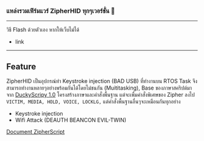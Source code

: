 ### แหล่งรวมเฟิร์มแวร์ ZipherHID ทุกๆเวอร์ชั่น 🦈
---

วิธี Flash ด้วยตัวเอง หากให้เว็บไม่ได้
- link

---

## Feature
ZipherHID เป็นอุปกรณ์ทำ Keystroke injection (BAD USB) ที่ทำงานบน RTOS Task จึงสามารถทำงานหลายๆอย่างพร้อมกันได้โดยไม่ชนกัน (Muititasking), Base ของภาษาสคริปต์มาจาก [DuckyScripy 1.0](https://web.archive.org/web/20220816200129/http://github.com/hak5darren/USB-Rubber-Ducky/wiki/Duckyscript) โครงสร้างภาษาและคำสั่งพื้นฐาน แต่จะเพื่มคำสั่งพิเศษของ Zipher ลงไป `VICTIM, MEDIA, HOLD, VOICE, LOCKLG,` แต่คำสั่งพื้นฐานอื่นๆจะเหมือนกันทุกอย่าง 
- Keystroke injection
- Wifi Attack (DEAUTH BEANCON EVIL-TWIN)

[Document ZipherScript](https://zipher.gitbook.io/zipher-hid/get/basic-syntax)

